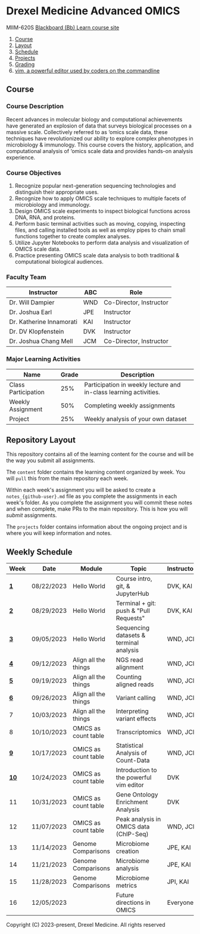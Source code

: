# Drexel Medicine Advanced OMICS
MIIM-620S
[Blackboard (Bb) Learn course site](https://learn.dcollege.net/)

1. [Course](#course)
2. [Layout](#repository-layout)
3. [Schedule](#weekly-schedule)
4. [Projects](projects/README.md)
5. [Grading](grading/README.md)
6. [vim, a powerful editor used by coders on the commandline](doc/vim.md)

## Course 

### Course Description

Recent advances in molecular biology and computational achievements have generated an explosion of data that surveys biological processes on a massive scale.
Collectively referred to as ‘omics scale data, these techniques have revolutionized our ability to explore complex phenotypes in microbiology & immunology.
This course covers the history, application, and computational analysis of ‘omics scale data and provides hands-on analysis experience. 

### Course Objectives

1. Recognize popular next-generation sequencing technologies and distinguish their appropriate uses. 
2. Recognize how to apply OMICS scale techniques to multiple facets of microbiology and immunology. 
3. Design OMICS scale experiments to inspect biological functions across DNA, RNA, and proteins. 
4. Perform basic terminal activities such as moving, copying, inspecting files, and calling installed tools as well as employ pipes to chain small functions together to create complex analyses. 
5. Utilize Jupyter Notebooks to perform data analysis and visualization of OMICS scale data. 
6. Practice presenting OMICS scale data analysis to both traditional & computational biological audiences. 

### Faculty Team

| Instructor              |ABC| Role
|-------------------------|---|-------------------------------
| Dr. Will Dampier        |WND| Co-Director, Instructor
| Dr. Joshua Earl         |JPE| Instructor
| Dr. Katherine Innamorati|KAI| Instructor
| Dr. DV Klopfenstein     |DVK| Instructor
| Dr. Joshua Chang Mell   |JCM| Co-Director, Instructor

### Major Learning Activities 

| Name               | Grade  | Description
|--------------------|--------|-----------------------
|Class Participation | 25%    | Participation in weekly lecture and in-class learning activities.
|Weekly Assignment   | 50%    | Completing weekly assignments
|Project             | 25%    | Weekly analysis of your own dataset


## Repository Layout

This repository contains all of the learning content for the course and will be the way you submit all assignments.

The `content` folder contains the learning content organized by week.
You will `pull` this from the main repository each week.

Within each week's assignment you will be asked to create a `notes_{github-user}.md` file as you complete the assignments in each week's folder.
As you complete the assignment you will commit these notes and when complete, make PRs to the main repository.
This is how you will _submit_ assignments.

The `projects` folder contains information about the ongoing project and is where you will keep information and notes.


## Weekly Schedule

|Week                            |Date       |Module               | Topic                                  |Instructors   | Status 
|--------------------------------|-----------|---------------------|----------------------------------------|--------------|-------
| [**1**](/content/wk01/README.md)|08/22/2023 | Hello World         | Course intro, git, & JupyterHub        |DVK, KAI      | released
| [**2**](/content/wk02/README.md)|08/29/2023 | Hello World         | Terminal + git: push & "Pull Requests" |DVK, KAI      | released
| [**3**](/content/wk03/README.md)|09/05/2023 | Hello World         | Sequencing datasets & terminal analysis|WND, JCM      | released
| [**4**](/content/wk04/README.md)|09/12/2023 | Align all the things| NGS read alignment                     |WND, JCM      | released
| [**5**](/content/wk05/README.md)|09/19/2023 | Align all the things| Counting aligned reads                 |WND, JCM      | released
| [**6**](/content/wk06/README.md)|09/26/2023 | Align all the things| Variant calling                        |WND, JCM      | released
|    7                            |10/03/2023 | Align all the things| Interpreting variant effects           |WND, JCM      | released
|    8                            |10/10/2023 | OMICS as count table| Transcriptomics                        |WND, JCM      | released
| [**9**](/content/wk09/README.md)|10/17/2023 | OMICS as count table| Statistical Analysis of Count-Data     |WND, JCM      | released
|[**10**](/content/wk10/README.md)|10/24/2023 | OMICS as count table| Introduction to the powerful vim editor|DVK           | released
|   11                            |10/31/2023 | OMICS as count table| Gene Ontology Enrichment Analysis      |DVK           | unreleased
|   12                            |11/07/2023 | OMICS as count table| Peak analysis in OMICS data (ChIP-Seq) |WND, JCM      | unreleased
|   13                            |11/14/2023 | Genome Comparisons  | Microbiome creation                    |JPE, KAI      | unreleased
|   14                            |11/21/2023 | Genome Comparisons  | Microbiome analysis                    |JPE, KAI      | unreleased
|   15                            |11/28/2023 | Genome Comparisons  | Microbiome metrics                     |JPI, KAI      | unreleased
|   16                            |12/05/2023 |                     | Future directions in OMICS             |Everyone      | unreleased

Copyright (C) 2023-present, Drexel Medicine. All rights reserved
